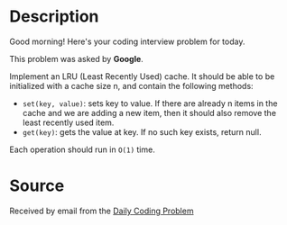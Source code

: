 # Description

Good morning! Here's your coding interview problem for today.

This problem was asked by **Google**.

Implement an LRU (Least Recently Used) cache. It should be able to be initialized with a cache size n, and contain the following methods:

-   `set(key, value)`: sets key to value. If there are already n items in the cache and we are adding a new item, then it should also remove the least recently used item.
-   `get(key)`: gets the value at key. If no such key exists, return null.

Each operation should run in `O(1)` time.

# Source

Received by email from the [Daily Coding Problem](https://www.dailycodingproblem.com)
